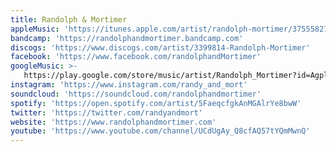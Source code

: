 ```yaml
---
title: Randolph & Mortimer
appleMusic: 'https://itunes.apple.com/artist/randolph-mortimer/375558277'
bandcamp: 'https://randolphandmortimer.bandcamp.com'
discogs: 'https://www.discogs.com/artist/3399814-Randolph-Mortimer'
facebook: 'https://www.facebook.com/randolphandMortimer'
googleMusic: >-
   https://play.google.com/store/music/artist/Randolph_Mortimer?id=Agpl25sq3yya4yswtbrk6jxxkpu
instagram: 'https://www.instagram.com/randy_and_mort'
soundcloud: 'https://soundcloud.com/randolphandmortimer'
spotify: 'https://open.spotify.com/artist/5FaeqcfgkAnMGAlrYe8bwW'
twitter: 'https://twitter.com/randyandmort'
website: 'https://www.randolphandmortimer.com'
youtube: 'https://www.youtube.com/channel/UCdUgAy_Q8cfAQ57tYQmMwnQ'
---
```

